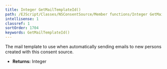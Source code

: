 ```yaml
---
title: Integer GetMailTemplateId()
path: /EJScript/Classes/NSConsentSource/Member functions/Integer GetMailTemplateId()
intellisense: 1
classref: 1
sortOrder: 1704
keywords: GetMailTemplateId()
---
```



The mail template to use when automatically sending emails to new persons created with this consent source.



* **Returns:** Integer


